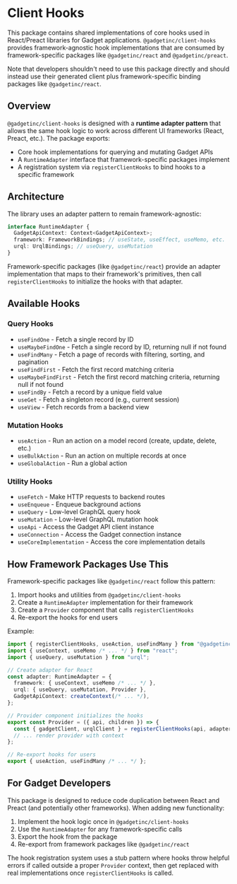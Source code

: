 # Client Hooks

This package contains shared implementations of core hooks used in React/Preact libraries for Gadget applications. `@gadgetinc/client-hooks` provides framework-agnostic hook implementations that are consumed by framework-specific packages like `@gadgetinc/react` and `@gadgetinc/preact`.

Note that developers shouldn't need to use this package directly and should instead use their generated client plus framework-specific binding packages like `@gadgetinc/react`.

## Overview

`@gadgetinc/client-hooks` is designed with a **runtime adapter pattern** that allows the same hook logic to work across different UI frameworks (React, Preact, etc.). The package exports:

- Core hook implementations for querying and mutating Gadget APIs
- A `RuntimeAdapter` interface that framework-specific packages implement
- A registration system via `registerClientHooks` to bind hooks to a specific framework

## Architecture

The library uses an adapter pattern to remain framework-agnostic:

```typescript
interface RuntimeAdapter {
  GadgetApiContext: Context<GadgetApiContext>;
  framework: FrameworkBindings; // useState, useEffect, useMemo, etc.
  urql: UrqlBindings; // useQuery, useMutation
}
```

Framework-specific packages (like `@gadgetinc/react`) provide an adapter implementation that maps to their framework's primitives, then call `registerClientHooks` to initialize the hooks with that adapter.

## Available Hooks

### Query Hooks

- `useFindOne` - Fetch a single record by ID
- `useMaybeFindOne` - Fetch a single record by ID, returning null if not found
- `useFindMany` - Fetch a page of records with filtering, sorting, and pagination
- `useFindFirst` - Fetch the first record matching criteria
- `useMaybeFindFirst` - Fetch the first record matching criteria, returning null if not found
- `useFindBy` - Fetch a record by a unique field value
- `useGet` - Fetch a singleton record (e.g., current session)
- `useView` - Fetch records from a backend view

### Mutation Hooks

- `useAction` - Run an action on a model record (create, update, delete, etc.)
- `useBulkAction` - Run an action on multiple records at once
- `useGlobalAction` - Run a global action

### Utility Hooks

- `useFetch` - Make HTTP requests to backend routes
- `useEnqueue` - Enqueue background actions
- `useQuery` - Low-level GraphQL query hook
- `useMutation` - Low-level GraphQL mutation hook
- `useApi` - Access the Gadget API client instance
- `useConnection` - Access the Gadget connection instance
- `useCoreImplementation` - Access the core implementation details

## How Framework Packages Use This

Framework-specific packages like `@gadgetinc/react` follow this pattern:

1. Import hooks and utilities from `@gadgetinc/client-hooks`
2. Create a `RuntimeAdapter` implementation for their framework
3. Create a `Provider` component that calls `registerClientHooks`
4. Re-export the hooks for end users

Example:

```typescript
import { registerClientHooks, useAction, useFindMany } from "@gadgetinc/client-hooks";
import { useContext, useMemo /* ... */ } from "react";
import { useQuery, useMutation } from "urql";

// Create adapter for React
const adapter: RuntimeAdapter = {
  framework: { useContext, useMemo /* ... */ },
  urql: { useQuery, useMutation, Provider },
  GadgetApiContext: createContext(/* ... */),
};

// Provider component initializes the hooks
export const Provider = ({ api, children }) => {
  const { gadgetClient, urqlClient } = registerClientHooks(api, adapter);
  // ... render provider with context
};

// Re-export hooks for users
export { useAction, useFindMany /* ... */ };
```

## For Gadget Developers

This package is designed to reduce code duplication between React and Preact (and potentially other frameworks). When adding new functionality:

1. Implement the hook logic once in `@gadgetinc/client-hooks`
2. Use the `RuntimeAdapter` for any framework-specific calls
3. Export the hook from the package
4. Re-export from framework packages like `@gadgetinc/react`

The hook registration system uses a stub pattern where hooks throw helpful errors if called outside a proper `Provider` context, then get replaced with real implementations once `registerClientHooks` is called.
